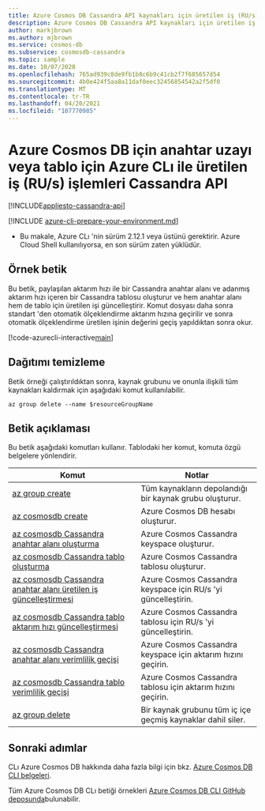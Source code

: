 ```yaml
---
title: Azure Cosmos DB Cassandra API kaynakları için üretilen iş (RU/s) işlemleri için Azure CLı betikleri
description: Azure Cosmos DB Cassandra API kaynakları için üretilen iş (RU/s) işlemleri için Azure CLı betikleri
author: markjbrown
ms.author: mjbrown
ms.service: cosmos-db
ms.subservice: cosmosdb-cassandra
ms.topic: sample
ms.date: 10/07/2020
ms.openlocfilehash: 765ad939c8de9fb1b8c6b9c41cb2f7f685657d54
ms.sourcegitcommit: 4b0e424f5aa8a11daf0eec32456854542a2f5df0
ms.translationtype: MT
ms.contentlocale: tr-TR
ms.lasthandoff: 04/20/2021
ms.locfileid: "107770985"
---
```

# <a name="throughput-rus-operations-with-azure-cli-for-a-keyspace-or-table-for-azure-cosmos-db---cassandra-api"></a>Azure Cosmos DB için anahtar uzayı veya tablo için Azure CLı ile üretilen iş (RU/s) işlemleri Cassandra API
[!INCLUDE[appliesto-cassandra-api](../../../includes/appliesto-cassandra-api.md)]

[!INCLUDE [azure-cli-prepare-your-environment.md](../../../../../includes/azure-cli-prepare-your-environment.md)]

- Bu makale, Azure CLı 'nin sürüm 2.12.1 veya üstünü gerektirir. Azure Cloud Shell kullanılıyorsa, en son sürüm zaten yüklüdür.

## <a name="sample-script"></a>Örnek betik

Bu betik, paylaşılan aktarım hızı ile bir Cassandra anahtar alanı ve adanmış aktarım hızı içeren bir Cassandra tablosu oluşturur ve hem anahtar alanı hem de tablo için üretilen işi güncelleştirir. Komut dosyası daha sonra standart 'den otomatik ölçeklendirme aktarım hızına geçirilir ve sonra otomatik ölçeklendirme üretilen işinin değerini geçiş yapıldıktan sonra okur.

[!code-azurecli-interactive[main](../../../../../cli_scripts/cosmosdb/cassandra/throughput.sh "Throughput operations for Cassandra keyspace and table.")]

## <a name="clean-up-deployment"></a>Dağıtımı temizleme

Betik örneği çalıştırıldıktan sonra, kaynak grubunu ve onunla ilişkili tüm kaynakları kaldırmak için aşağıdaki komut kullanılabilir.

```azurecli-interactive
az group delete --name $resourceGroupName
```

## <a name="script-explanation"></a>Betik açıklaması

Bu betik aşağıdaki komutları kullanır. Tablodaki her komut, komuta özgü belgelere yönlendirir.

| Komut | Notlar |
|---|---|
| [az group create](/cli/azure/group#az_group_create) | Tüm kaynakların depolandığı bir kaynak grubu oluşturur. |
| [az cosmosdb create](/cli/azure/cosmosdb#az_cosmosdb_create) | Azure Cosmos DB hesabı oluşturur. |
| [az cosmosdb Cassandra anahtar alanı oluşturma](/cli/azure/cosmosdb/cassandra/keyspace#az_cosmosdb_cassandra_keyspace_create) | Azure Cosmos Cassandra keyspace oluşturur. |
| [az cosmosdb Cassandra tablo oluşturma](/cli/azure/cosmosdb/cassandra/table#az_cosmosdb_cassandra_table_create) | Azure Cosmos Cassandra tablosu oluşturur. |
| [az cosmosdb Cassandra anahtar alanı üretilen iş güncelleştirmesi](/cli/azure/cosmosdb/cassandra/keyspace/throughput#az_cosmosdb_cassandra_keyspace_throughput_update) | Azure Cosmos Cassandra keyspace için RU/s 'yi güncelleştirin. |
| [az cosmosdb Cassandra tablo aktarım hızı güncelleştirmesi](/cli/azure/cosmosdb/cassandra/table/throughput#az_cosmosdb_cassandra_table_throughput_update) | Azure Cosmos Cassandra tablosu için RU/s 'yi güncelleştirin. |
| [az cosmosdb Cassandra anahtar alanı verimlilik geçişi](/cli/azure/cosmosdb/cassandra/keyspace/throughput#az_cosmosdb_cassandra_keyspace_throughput_migrate) | Azure Cosmos Cassandra keyspace için aktarım hızını geçirin. |
| [az cosmosdb Cassandra tablo verimlilik geçişi](/cli/azure/cosmosdb/cassandra/table/throughput#az_cosmosdb_cassandra_table_throughput_migrate) | Azure Cosmos Cassandra tablosu için aktarım hızını geçirin. |
| [az group delete](/cli/azure/resource#az_resource_delete) | Bir kaynak grubunu tüm iç içe geçmiş kaynaklar dahil siler. |

## <a name="next-steps"></a>Sonraki adımlar

CLı Azure Cosmos DB hakkında daha fazla bilgi için bkz. [Azure Cosmos DB CLI belgeleri](/cli/azure/cosmosdb).

Tüm Azure Cosmos DB CLı betiği örnekleri [Azure Cosmos DB CLI GitHub deposunda](https://github.com/Azure-Samples/azure-cli-samples/tree/master/cosmosdb)bulunabilir.
